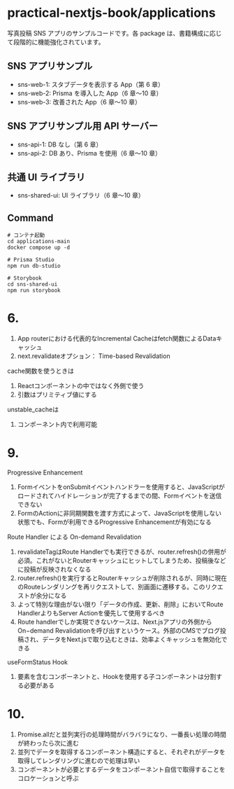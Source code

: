 # practical-nextjs-book/applications

写真投稿 SNS アプリのサンプルコードです。各 package は、書籍構成に応じて段階的に機能強化されています。

## SNS アプリサンプル

- sns-web-1: スタブデータを表示する App（第 6 章）
- sns-web-2: Prisma を導入した App（6 章〜10 章）
- sns-web-3: 改善された App（6 章〜10 章）

## SNS アプリサンプル用 API サーバー

- sns-api-1: DB なし（第 6 章）
- sns-api-2: DB あり、Prisma を使用（6 章〜10 章）

## 共通 UI ライブラリ

- sns-shared-ui: UI ライブラリ（6 章〜10 章）

## Command

```
# コンテナ起動
cd applications-main
docker compose up -d

# Prisma Studio
npm run db-studio

# Storybook
cd sns-shared-ui
npm run storybook
```

# 6.

1. App routerにおける代表的なIncremental Cacheはfetch関数によるDataキャッシュ
2. next.revalidateオプション： Time-based Revalidation

cache関数を使うときは

1. Reactコンポーネントの中ではなく外側で使う
2. 引数はプリミティブ値にする

unstable_cacheは

1. コンポーネント内で利用可能

# 9.

Progressive Enhancement

1. FormイベントをonSubmitイベントハンドラーを使用すると、JavaScriptがロードされてハイドレーションが完了するまでの間、Formイベントを送信できない
2. FormのActionに非同期関数を渡す方式によって、JavaScriptを使用しない状態でも、Formが利用できるProgressive Enhancementが有効になる

Route Handler による On-demand Revalidation

1. revalidateTagはRoute Handlerでも実行できるが、router.refresh()の併用が必須。これがないとRouterキャッシュにヒットしてしまうため、投稿後などに投稿が反映されなくなる
2. router.refresh()を実行するとRouterキャッシュが削除されるが、同時に現在のRouteレンダリングを再リクエストして、別画面に遷移する。このリクエストが余分になる
3. よって特別な理由がない限り「データの作成、更新、削除」においてRoute HandlerよりもServer Actionを優先して使用するべき
4. Route handlerでしか実現できないケースは、Next.jsアプリの外側からOn−demand Revalidationを呼び出すというケース。外部のCMSでブログ投稿され、データをNext.jsで取り込むときは、効率よくキャッシュを無効化できる

useFormStatus Hook

1. <form> 要素を含むコンポーネントと、Hookを使用する子コンポーネントは分割する必要がある

# 10.

1. Promise.allだと並列実行の処理時間がバラバラになり、一番長い処理の時間が終わったら次に進む
2. 並列でデータを取得するコンポーネント構造にすると、それぞれがデータを取得してレンダリングに進むので処理は早い
3. コンポーネントが必要とするデータをコンポーネント自信で取得することをコロケーションと呼ぶ
